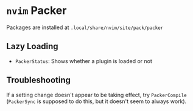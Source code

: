# `nvim` Packer

Packages are installed at `.local/share/nvim/site/pack/packer`

## Lazy Loading

- `PackerStatus`: Shows whether a plugin is loaded or not

## Troubleshooting

If a setting change doesn't appear to be taking effect, try `PackerCompile` (`PackerSync` is supposed to do this, but it doesn't seem to always work).
